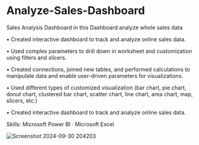 # Analyze-Sales-Dashboard
Sales Analysis Dashboard in this Dashboard analyze whole sales data

• Created interactive dashboard to track and analyze online sales data.

• Used complex parameters to drill down in worksheet and customization using filters and slicers.

• Created connections, joined new tables, and performed calculations to manipulate data and enable user-driven parameters for visualizations.

• Used different types of customized visualization (bar chart, pie chart, donut chart, clustered bar chart, scatter chart, line chart, area chart, map, slicers, etc.)

• Created interactive dashboard to track and analyze online sales data. 

Skills: Microsoft Power BI · Microsoft Excel

![Screenshot 2024-09-30 204203](https://github.com/user-attachments/assets/aed8a083-186c-4fc1-8ded-750f571055d5)
